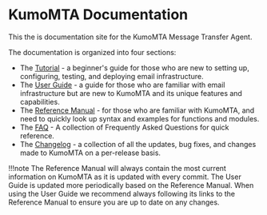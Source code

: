 # KumoMTA Documentation

This the is documentation site for the KumoMTA Message Transfer Agent.

The documentation is organized into four sections:

- The [Tutorial](tutorial/quickstart.md) - a beginner's guide for those who are new to setting up, configuring, testing, and deploying email infrastructure.
- The [User Guide](userguide/index.md) - a guide for those who are familiar with email infrastructure but are new to KumoMTA and its unique features and capabilities.
- The [Reference Manual](reference/index.md) - for those who are familiar with KumoMTA, and need to quickly look up syntax and examples for functions and modules.
- The [FAQ](faq/index.md) - A collection of Frequently Asked Questions for quick reference.
- The [Changelog](changelog/index.md) - a collection of all the updates, bug fixes, and changes made to KumoMTA on a per-release basis.

!!!note
    The Reference Manual will always contain the most current information on KumoMTA as it is updated with every commit. The User Guide is updated more periodically based on the Reference Manual. When using the User Guide we recommend always following its links to the Reference Manual to ensure you are up to date on any changes.

